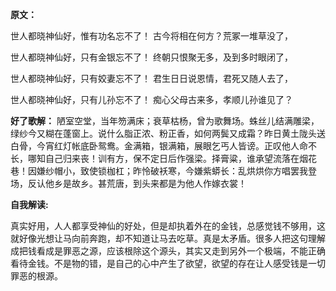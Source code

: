 **原文：**

世人都晓神仙好，惟有功名忘不了！
古今将相在何方？荒冢一堆草没了，

世人都晓神仙好，只有金银忘不了！
终朝只恨聚无多，及到多时眼闭了，

世人都晓神仙好，只有姣妻忘不了！
君生日日说恩情，君死又随人去了，

世人都晓神仙好，只有儿孙忘不了！
痴心父母古来多，孝顺儿孙谁见了？

**好了歌解：**
陋室空堂，当年笏满床；衰草枯杨，曾为歌舞场。蛛丝儿结满雕梁，绿纱今又糊在蓬窗上。说什么脂正浓、粉正香，如何两鬓又成霜？昨日黄土陇头送白骨，今宵红灯帐底卧鸳鸯。金满箱，银满箱，展眼乞丐人皆谤。正叹他人命不长，哪知自己归来丧！训有方，保不定日后作强梁。择膏粱，谁承望流落在烟花巷！因嫌纱帽小，致使锁枷杠；昨怜破袄寒，今嫌紫蟒长：乱烘烘你方唱罢我登场，反认他乡是故乡。甚荒唐，到头来都是为他人作嫁衣裳！

**自我解读:**

真实好用，人人都享受神仙的好处，但是却执着外在的金钱，总感觉钱不够用，这就好像光想让马向前奔跑，却不知道让马去吃草。真是太矛盾。很多人把这句理解成把钱看成是罪恶之源，应该根除这个源头，其实又走到另外一个极端，不能正确看待金钱。不是物的错，是自己的心中产生了欲望，欲望的存在让人感受钱是一切罪恶的根源。